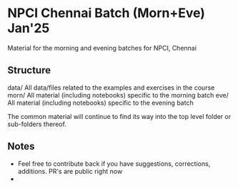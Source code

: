 # NPCI Chennai Batch (Morn+Eve) Jan'25

Material for the morning and evening batches for NPCI, Chennai


## Structure
data/       All data/files related to the examples and exercises in the course
morn/       All material (including notebooks) specific to the morning batch
eve/        All material (including notebooks) specific to the evening batch

The common material will continue to find its way into the top level folder
or sub-folders thereof.


## Notes
- Feel free to contribute back if you have suggestions, corrections, additions. PR's are public right now
-
